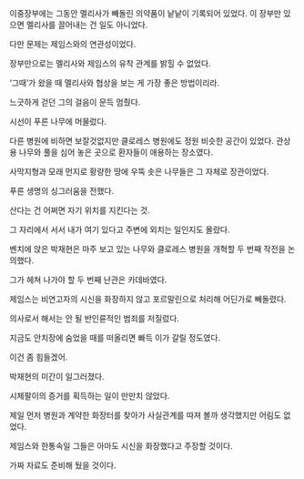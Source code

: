 이중장부에는 그동안 멜리사가 빼돌린 의약품이 낱낱이 기록되어 있었다. 이 장부만 있으면 멜리사를 끌어내는 건 일도 아니었다.

다만 문제는 제임스와의 연관성이었다.

장부만으로는 멜리사와 제임스의 유착 관계를 밝힐 수 없었다.

‘그때’가 왔을 때 멜리사와 협상을 보는 게 가장 좋은 방법이리라.

느긋하게 걷던 그의 걸음이 문득 멈췄다.

시선이 푸른 나무에 머물렀다.

다른 병원에 비하면 보잘것없지만 클로레스 병원에도 정원 비슷한 공간이 있었다. 관상용 나무와 풀을 심어 놓은 곳으로 환자들이 애용하는 장소였다.

사막지형과 모래 먼지로 황량한 땅에 우뚝 솟은 나무들은 그 자체로 장관이었다.

푸른 생명의 싱그러움을 전했다.

산다는 건 어쩌면 자기 위치를 지킨다는 것.

그 자리에서 서서 내가 여기 있다고 주변에 외치는 일인지도 몰랐다.

벤치에 앉은 박재현은 마주 보고 있는 나무와 클로레스 병원을 개혁할 두 번째 작전을 논의했다.

그가 헤쳐 나가야 할 두 번째 난관은 카데바였다.

제임스는 비연고자의 시신을 화장하지 않고 포르말린으로 처리해 어딘가로 빼돌렸다.

의사로서 해서는 안 될 반인륜적인 범죄를 저질렀다.

지금도 안치장에 숨었을 때를 떠올리면 빠득 이가 갈릴 정도였다.

이건 좀 힘들겠어.

박재현의 미간이 일그러졌다.

시체팔이의 증거를 획득하는 일이 만만치 않았다.

제일 먼저 병원과 계약한 화장터를 찾아가 사실관계를 따져 볼까 생각했지만 어림도 없었다.

제임스와 한통속일 그들은 아마도 시신을 화장했다고 주장할 것이다.

가짜 자료도 준비해 뒀을 것이다.